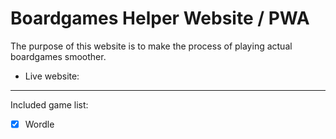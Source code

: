 # Boardgames Helper Website / PWA
The purpose of this website is to make the process of playing actual boardgames smoother.
- Live website:

---
Included game list:
- [x] Wordle
